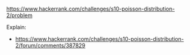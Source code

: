 https://www.hackerrank.com/challenges/s10-poisson-distribution-2/problem

Explain:
- https://www.hackerrank.com/challenges/s10-poisson-distribution-2/forum/comments/387829
